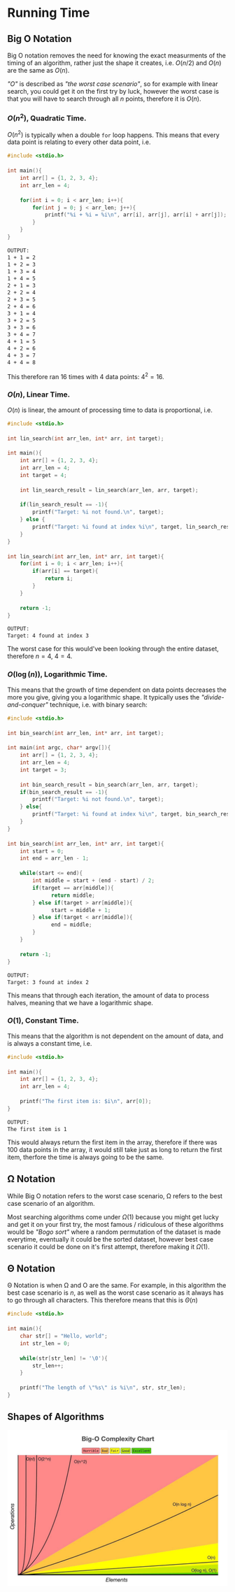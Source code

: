 # Running Time

## Big O Notation
Big O notation removes the need for knowing the exact measurments of the timing of an algorithm, rather just the shape it creates, i.e. $O(n/2)$ and $O(n)$ are the same as $O(n)$.

*"O"* is described as *"the worst case scenario"*, so for example with linear search, you could get it on the first try by luck, however the worst case is that you will have to search through all *n* points, therefore it is $O(n)$.

### $O(n^2)$, Quadratic Time.
$O(n^2)$ is typically when a double `for` loop happens. This means that every data point is relating to every other data point, i.e.
```c
#include <stdio.h>

int main(){
    int arr[] = {1, 2, 3, 4};
    int arr_len = 4;

    for(int i = 0; i < arr_len; i++){
        for(int j = 0; j < arr_len; j++){
            printf("%i + %i = %i\n", arr[i], arr[j], arr[i] + arr[j]);
        }
    }
}
```

```
OUTPUT:
1 + 1 = 2
1 + 2 = 3
1 + 3 = 4
1 + 4 = 5
2 + 1 = 3
2 + 2 = 4
2 + 3 = 5
2 + 4 = 6
3 + 1 = 4
3 + 2 = 5
3 + 3 = 6
3 + 4 = 7
4 + 1 = 5
4 + 2 = 6
4 + 3 = 7
4 + 4 = 8
```

This therefore ran 16 times with 4 data points: $4^2 = 16$.

### $O(n)$, Linear Time.
$O(n)$ is linear, the amount of processing time to data is proportional, i.e.

```c
#include <stdio.h>

int lin_search(int arr_len, int* arr, int target);

int main(){
    int arr[] = {1, 2, 3, 4};
    int arr_len = 4;
    int target = 4;

    int lin_search_result = lin_search(arr_len, arr, target);

    if(lin_search_result == -1){
        printf("Target: %i not found.\n", target);
    } else {
        printf("Target: %i found at index %i\n", target, lin_search_result);
    }
}

int lin_search(int arr_len, int* arr, int target){
    for(int i = 0; i < arr_len; i++){
        if(arr[i] == target){
            return i;
        }
    }

    return -1;
}

```

```
OUTPUT:
Target: 4 found at index 3
```

The worst case for this would've been looking through the entire dataset, therefore $n = 4$, $4 = 4$.

### $O(\log(n))$, Logarithmic Time.
This means that the growth of time dependent on data points decreases the more you give, giving you a logarithmic shape. It typically uses the *"divide-and-conquer"* technique, i.e. with binary search:
```c
#include <stdio.h>

int bin_search(int arr_len, int* arr, int target);

int main(int argc, char* argv[]){
    int arr[] = {1, 2, 3, 4};
    int arr_len = 4;
    int target = 3;

    int bin_search_result = bin_search(arr_len, arr, target);
    if(bin_search_result == -1){
        printf("Target: %i not found.\n", target);
    } else{
        printf("Target: %i found at index %i\n", target, bin_search_result);
    }
}

int bin_search(int arr_len, int* arr, int target){
    int start = 0;
    int end = arr_len - 1;

    while(start <= end){
        int middle = start + (end - start) / 2;
        if(target == arr[middle]){
              return middle;
        } else if(target > arr[middle]){
              start = middle + 1;
        } else if(target < arr[middle]){
              end = middle;
        }
    }

    return -1;
}
```

```
OUTPUT:
Target: 3 found at index 2
```

This means that through each iteration, the amount of data to process halves, meaning that we have a logarithmic shape.

### $O(1)$, Constant Time.
This means that the algorithm is not dependent on the amount of data, and is always a constant time, i.e.

```c
#include <stdio.h>

int main(){
    int arr[] = {1, 2, 3, 4};
    int arr_len = 4;

    printf("The first item is: $i\n", arr[0]);
}
```

```
OUTPUT:
The first item is 1
```

This would always return the first item in the array, therefore if there was 100 data points in the array, it would still take just as long to return the first item, therfore the time is always going to be the same.

## Ω Notation
While Big O notation refers to the worst case scenario, Ω refers to the best case scenario of an algorithm.

Most searching algorithms come under $\Omega(1)$ because you might get lucky and get it on your first try, the most famous / ridiculous of these algorithms would be *"Bogo sort"* where a random permutation of the dataset is made everytime, eventually it could be the sorted dataset, however best case scenario it could be done on it's first attempt, therefore making it $\Omega(1)$.

## Θ Notation
Θ Notation is when Ω and O are the same. For example, in this algorithm the best case scenario is $n$, as well as the worst case scenario as it always has to go through all characters. This therefore means that this is $\Theta(n)$

```c
#include <stdio.h>

int main(){
    char str[] = "Hello, world";
    int str_len = 0;

    while(str[str_len] != '\0'){
        str_len++;
    }

    printf("The length of \"%s\" is %i\n", str, str_len);
}
```

## Shapes of Algorithms
![Shapes of Algorithms](./assets/images/shapes_of_algorithms.jpeg)
